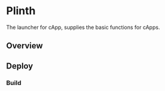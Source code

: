 # Plinth

The launcher for cApp, supplies the basic functions for cApps.

## Overview

## Deploy

### Build